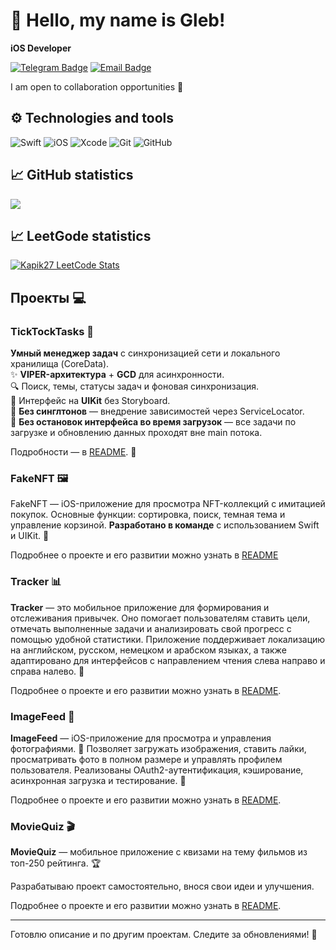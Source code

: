 # 👋 Hello, my name is Gleb!



**iOS Developer**

[![Telegram Badge](https://img.shields.io/badge/-@GKapik-26A5E4?style=flat&logo=Telegram&logoColor=white)](https://t.me/GKapik)
[![Email Badge](https://img.shields.io/badge/-nimimk19@yandex.ru-ff8300?style=flat&logo=mailboxdotorg&logoColor=white)](mailto:nimimk19@yandex.ru)

I am open to collaboration opportunities 🤝

## ⚙️ Technologies and tools

![Swift](https://img.shields.io/badge/-Swift-FA7343?style=flat&logo=Swift&logoColor=white)
![iOS](https://img.shields.io/badge/-iOS-000000?style=flat&logo=Apple&logoColor=white)
![Xcode](https://img.shields.io/badge/-Xcode-1575F9?style=flat&logo=Xcode&logoColor=white)
![Git](https://img.shields.io/badge/-Git-F05032?style=flat&logo=Git&logoColor=white)
![GitHub](https://img.shields.io/badge/-GitHub-181717?style=flat&logo=GitHub&logoColor=white)

## 📈 GitHub statistics

<picture>
  <source 
    srcset="https://github-readme-stats.vercel.app/api?username=GlebInCode&show_icons=true&theme=dark&hide_border=true&bg_color=00000000"
    media="(prefers-color-scheme: dark)"
  />
  <source
    srcset="https://github-readme-stats.vercel.app/api?username=GlebInCode&show_icons=true&theme=default&hide_border=true&bg_color=00000000"
    media="(prefers-color-scheme: light), (prefers-color-scheme: no-preference)"
  />
  <img src="https://github-readme-stats.vercel.app/api?username=GlebInCode&show_icons=true&hide_border=true&bg_color=00000000" />
</picture>

## 📈 LeetGode statistics
<a href="https://leetcode.com/u/Kapik27/" target="_blank">
  <picture>
    <source 
      srcset="https://leetcode-stats.vercel.app/api?username=Kapik27&theme=Dark" 
      media="(prefers-color-scheme: dark)" 
    />
    <source 
      srcset="https://leetcode-stats.vercel.app/api?username=Kapik27&theme=Light" 
      media="(prefers-color-scheme: light), (prefers-color-scheme: no-preference)" 
    />
    <img 
      src="https://leetcode-stats.vercel.app/api?username=Kapik27&theme=Light" 
      alt="Kapik27 LeetCode Stats" 
    />
  </picture>
</a>

## Проекты 💻

### TickTockTasks 📱

**Умный менеджер задач** с синхронизацией сети и локального хранилища (CoreData).  
✨ **VIPER-архитектура** + **GCD** для асинхронности.  
🔍 Поиск, темы, статусы задач и фоновая синхронизация.  
📱 Интерфейс на **UIKit** без Storyboard.  
🚫 **Без синглтонов** — внедрение зависимостей через ServiceLocator.  
🚫 **Без остановок интерфейса во время загрузок** — все задачи по загрузке и обновлению данных проходят вне main потока.

Подробности — в [README](https://github.com/GlebInCode/TickTockTasks). 🚀  

### FakeNFT 🖼️  

FakeNFT — iOS-приложение для просмотра NFT-коллекций с имитацией покупок. Основные функции: сортировка, поиск, темная тема и управление корзиной. **Разработано в команде** с использованием Swift и UIKit. 🚀  

Подробнее о проекте и его развитии можно узнать в [README](https://github.com/GlebInCode/CryptoGallery/tree/develop)

### Tracker 📊

**Tracker** — это мобильное приложение для формирования и отслеживания привычек. Оно помогает пользователям ставить цели, отмечать выполненные задачи и анализировать свой прогресс с помощью удобной статистики. Приложение поддерживает локализацию на английском, русском, немецком и арабском языках, а также адаптировано для интерфейсов с направлением чтения слева направо и справа налево. 🚀

Подробнее о проекте и его развитии можно узнать в [README](https://github.com/GlebInCode/Tracker).

### ImageFeed 📸

**ImageFeed** — iOS-приложение для просмотра и управления фотографиями. 📸 Позволяет загружать изображения, ставить лайки, просматривать фото в полном размере и управлять профилем пользователя. Реализованы OAuth2-аутентификация, кэширование, асинхронная загрузка и тестирование. 🚀

Подробнее о проекте и его развитии можно узнать в [README](https://github.com/GlebInCode/ImageFeed).

### MovieQuiz 🎬

**MovieQuiz** — мобильное приложение с квизами на тему фильмов из топ-250 рейтинга. 🏆

Разрабатываю проект самостоятельно, внося свои идеи и улучшения.

Подробнее о проекте и его развитии можно узнать в [README](https://github.com/GlebInCode/MovieQuiz-ios).

---

Готовлю описание и по другим проектам. Следите за обновлениями! 🚀
